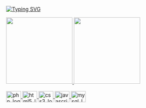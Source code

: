 [![Typing SVG](https://readme-typing-svg.demolab.com?font=Poppins&pause=1000&color=D83A7C&width=435&lines=Ol%C3%A1!+Sou+o+Lucas+Borges)](https://git.io/typing-svg)

<div>
  <a href="https://github.com/borgesdesu">
  <img height="180em" src="https://github-readme-stats.vercel.app/api?username=borgesdesu&show_icons=true&theme=radical&include_all_commits=true&count_private=true"/>
  <img height="180em" src="https://github-readme-stats.vercel.app/api/top-langs/?username=borgesdesu&layout=compact&langs_count=7&theme=radical"/>
   
</div>
<div style="display: inline_block"><br>
  <img align="center" alt="php_logp" height="30" width="40" src="https://cdn.jsdelivr.net/gh/devicons/devicon/icons/php/php-original.svg">
  <img align="center" alt="html5_logo" height="30" width="40" src="https://cdn.jsdelivr.net/gh/devicons/devicon/icons/html5/html5-original.svg">
  <img align="center" alt="css3_logo" height="30" width="40" src="https://cdn.jsdelivr.net/gh/devicons/devicon/icons/css3/css3-original.svg">
  <img align="center" alt="javascript_logo" height="30" width="40" src="https://cdn.jsdelivr.net/gh/devicons/devicon/icons/javascript/javascript-original.svg" />
  <img align="center" alt="mysql_logo" height="30" width="40" src="https://cdn.jsdelivr.net/gh/devicons/devicon/icons/mysql/mysql-original.svg" />
</div>
  
<!--- https://devicon.dev/ -->
<!--- https://dev.to/envoy_/150-badges-for-github-pnk -->
